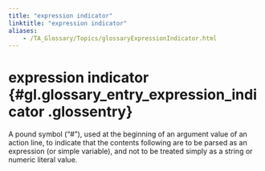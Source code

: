 ```yaml
--- 
title: "expression indicator"
linktitle: "expression indicator"
aliases: 
    - /TA_Glossary/Topics/glossaryExpressionIndicator.html
---
```

# expression indicator {#gl.glossary_entry_expression_indicator .glossentry}

A pound symbol \(“\#”\), used at the beginning of an argument value of an action line, to indicate that the contents following are to be parsed as an expression \(or simple variable\), and not to be treated simply as a string or numeric literal value.

